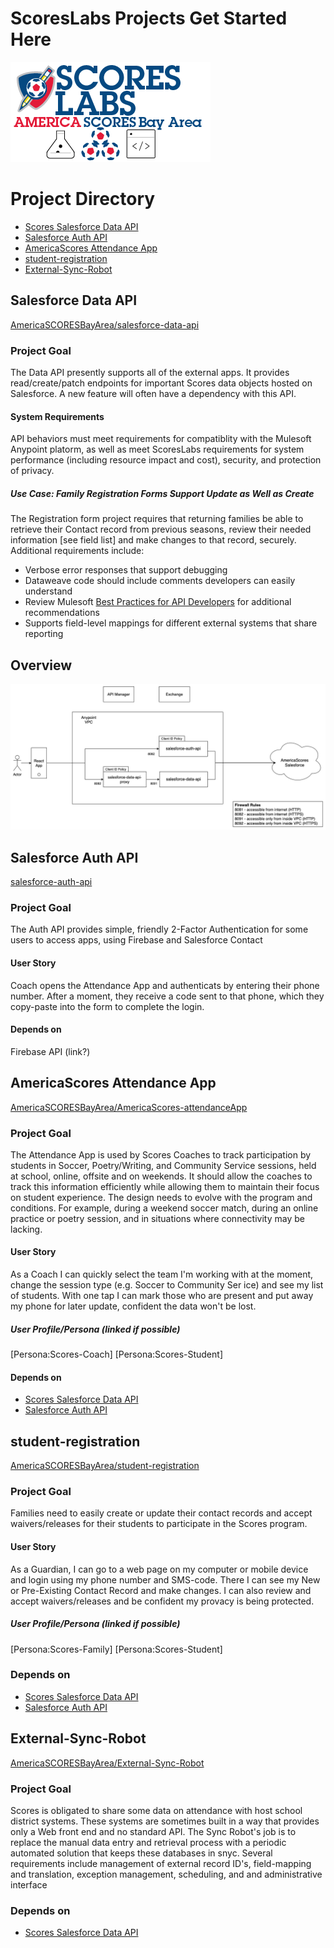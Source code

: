 # ScoresLabs Projects Get Started Here
![scoreslabs](images/ScoresLabs_logo_v3@0.25x.png)

# Project Directory
- [Scores Salesforce Data API](#Scores-Salesforce-Data-API)
- [Salesforce Auth API](#Salesforce-Auth-API)
- [AmericaScores Attendance App](#AmericaScores-attendanceApp)
- [student-registration](#student-registration)
- [External-Sync-Robot](#External-Sync-Robot)

## Salesforce Data API
[AmericaSCORESBayArea/salesforce-data-api](https://github.com/AmericaSCORESBayArea/salesforce-data-api)
### Project Goal
The Data API presently supports all of the external apps. It provides read/create/patch endpoints for important Scores data objects hosted on Salesforce. A new feature will often have a dependency with this API.
#### System Requirements
API behaviors must meet requirements for compatiblity with the Mulesoft Anypoint platorm, as well as meet ScoresLabs requirements for system performance (including resource impact and cost), security, and protection of privacy.
##### Use Case: Family Registration Forms Support Update as Well as Create
The Registration form project requires that returning families be able to retrieve their Contact record from previous seasons, review their needed information [see field list] and make changes to that record, securely.
Additional requirements include:
- Verbose error responses that support debugging
- Dataweave code should include comments developers can easily understand
- Review Mulesoft [Best Practices for API Developers](https://www.mulesoft.com/resources/api/development-best-practices) for additional recommendations
- Supports field-level mappings for different external systems that share reporting

## Overview
![](images/anypoint_scores_app_overview.png)
## Salesforce Auth API
[salesforce-auth-api](https://github.com/AmericaSCORESBayArea/salesforce-auth-api)
### Project Goal
The Auth API provides simple, friendly 2-Factor Authentication for some users to access apps, using Firebase and Salesforce Contact
#### User Story
Coach opens the Attendance App and authenticats by entering their phone number. After a moment, they receive a code sent to that phone, which they copy-paste into the form to complete the login.
#### Depends on
Firebase API (link?)

## AmericaScores Attendance App
[AmericaSCORESBayArea/AmericaScores-attendanceApp](https://github.com/AmericaSCORESBayArea/AmericaScores-attendanceApp)
### Project Goal
The Attendance App is used by Scores Coaches to track participation by students in Soccer, Poetry/Writing, and Community Service sessions, held at school, online, offsite and on weekends.
It should allow the coaches to track this information efficiently while allowing them to maintain their focus on student experience. The design needs to evolve with the program and conditions. For example, during a weekend soccer match, during an online practice or poetry session, and in situations where connectivity may be lacking.
#### User Story
As a Coach I can quickly select the team I'm working with at the moment, change the session type (e.g. Soccer to Community Ser ice) and see my list of students. With one tap I can mark those who are present and put away my phone for later update, confident the data won't be lost.
##### User Profile/Persona (linked if possible)
[Persona:Scores-Coach]
[Persona:Scores-Student]
#### Depends on
- [Scores Salesforce Data API](#Scores-Salesforce-Data-API)
- [Salesforce Auth API](#Salesforce-Auth-API)

## student-registration
[AmericaSCORESBayArea/student-registration](https://github.com/AmericaSCORESBayArea/student-registration)
### Project Goal
Families need to easily create or update their contact records and accept waivers/releases for their students to participate in the Scores program.
#### User Story
As a Guardian, I can go to a web page on my computer or mobile device and login using my phone number and SMS-code. There I can see my New or Pre-Existing Contact Record and make changes. I can also review and accept waivers/releases and be confident my provacy is being protected.
##### User Profile/Persona (linked if possible)
[Persona:Scores-Family]
[Persona:Scores-Student]
### Depends on
- [Scores Salesforce Data API](#Scores-Salesforce-Data-API)
- [Salesforce Auth API](#Salesforce-Auth-API)

## External-Sync-Robot
[AmericaSCORESBayArea/External-Sync-Robot](https://github.com/AmericaSCORESBayArea/External-Sync-Robot)
### Project Goal
Scores is obligated to share some data on attendance with host school district systems. These systems are sometimes built in a way that provides only a Web front end and no standard API.
The Sync Robot's job is to replace the manual data entry and retrieval process with a periodic automated solution that keeps these databases in snyc.
Several requirements include management of external record ID's, field-mapping and translation, exception management, scheduling, and and administrative interface
### Depends on
- [Scores Salesforce Data API](#Scores-Salesforce-Data-API)

